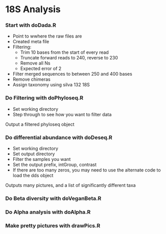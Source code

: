 # 18S Analysis

### Start with doDada.R

* Point to wwhere the raw files are
* Created meta file
* Filtering:
  * Trim 10 bases from the start of every read
  * Truncate forward reads to 240, reverse to 230
  * Remove all Ns
  * Expected error of 2
* Filter merged sequences to between 250 and 400 bases
* Remove chimeras
* Assign taxonomy using silva 132 18S


### Do Filtering with doPhyloseq.R

* Set working directory
* Step through to see how you want to filter data

Output a filtered phyloseq object

### Do differential abundance with doDeseq.R

* Set working directory
* Set output directory
* Filter the samples you want
* Set the output prefix, intGroup, contrast
* If there are too many zeros, you may need to use the alternate code to load the dds object

Outputs many pictures, and a list of significantly different taxa

### Do Beta diversity with doVeganBeta.R

### Do Alpha analysis with doAlpha.R

### Make pretty pictures with drawPics.R

